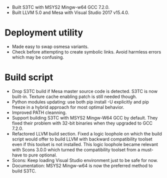 - Built S3TC with MSYS2 Mingw-w64 GCC 7.2.0.
- Built LLVM 5.0 and Mesa with Visual Studio 2017 v15.4.0.
# Deployment utility
- Made easy to swap osmesa variants.
- Check before attempting to create symbolic links. Avoid harmless errors which may be confusing.
# Build script
- Drop S3TC build if Mesa master source code is detected. S3TC is now built-in. Texture cache enabling patch is still needed though.
- Python modules updating: use both pip install -U <module-name> explicitly and pip freeze in a hybrid approach for most optimal behavior.
- Improved PATH cleanning.
- Support building S3TC with MSYS2 Mingw-W64 GCC by default. They fixed their problem with 32-bit binaries when they upgraded to GCC 7.2.0.
- Refactored LLVM build section. Fixed a logic loophole on which the build script would offer to build LLVM with backward compatibility toolset even if this toolset is not installed.
This logic loophole became relevant with Scons 3.0.0 which turned the compatibility toolset from a must-have to pure optional.
- Scons: Keep loading Visual Studio environment just to be safe for now.
- Documentation: MSYS2 Mingw-w64 is now the preferred method to build S3TC.